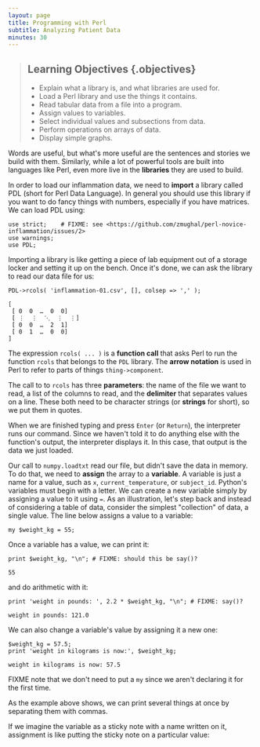 ```yaml
---
layout: page
title: Programming with Perl
subtitle: Analyzing Patient Data
minutes: 30
---
```

> ## Learning Objectives {.objectives}
>
> *   Explain what a library is, and what libraries are used for.
> *   Load a Perl library and use the things it contains.
> *   Read tabular data from a file into a program.
> *   Assign values to variables.
> *   Select individual values and subsections from data.
> *   Perform operations on arrays of data.
> *   Display simple graphs.

Words are useful,
but what's more useful are the sentences and stories we build with them.
Similarly,
while a lot of powerful tools are built into languages like Perl,
even more live in the **libraries** they are used to build.

In order to load our inflammation data,
we need to **import** a library called PDL (short for Perl Data Language).
In general you should use this library if you want to do fancy things with numbers,
especially if you have matrices.
We can load PDL using:

~~~ {.perl}
use strict;    # FIXME: see <https://github.com/zmughal/perl-novice-inflammation/issues/2>
use warnings;
use PDL;
~~~

Importing a library is like getting a piece of lab equipment out of a storage locker
and setting it up on the bench.
Once it's done,
we can ask the library to read our data file for us:

~~~ {.perl}
PDL->rcols( 'inflammation-01.csv', [], colsep => ',' );
~~~
~~~ {.output}
[
 [ 0  0  …  0  0]
 [ ⋮  ⋮  ⋱  ⋮  ⋮]
 [ 0  0  …  2  1]
 [ 0  1  …  0  0]
]
~~~

The expression `rcols( ... )` is a **function call** that asks Perl to run the
function `rcols` that belongs to the `PDL` library. The **arrow notation** is
used in Perl to refer to parts of things `thing->component`.

The call to to `rcols` has three **parameters**:
the name of the file we want to read,
a list of the columns to read,
and the **delimiter** that separates values on a line. 
These both need to be character strings (or **strings** for short),
so we put them in quotes.

When we are finished typing and press `Enter` (or `Return`),
the interpreter runs our command.
Since we haven't told it to do anything else with the function's output,
the interpreter displays it.
In this case,
that output is the data we just loaded.

Our call to `numpy.loadtxt` read our file,
but didn't save the data in memory.
To do that,
we need to **assign** the array to a **variable**.
A variable is just a name for a value,
such as `x`, `current_temperature`, or `subject_id`.
Python's variables must begin with a letter.
We can create a new variable simply by assigning a value to it using `=`.
As an illustration,
let's step back and instead of considering a table of data,
consider the simplest "collection" of data,
a single value.
The line below assigns a value to a variable:

~~~ {.perl}
my $weight_kg = 55;
~~~

Once a variable has a value, we can print it:

~~~ {.perl}
print $weight_kg, "\n"; # FIXME: should this be say()?
~~~
~~~ {.output}
55
~~~

and do arithmetic with it:

~~~ {.perl}
print 'weight in pounds: ', 2.2 * $weight_kg, "\n"; # FIXME: say()?
~~~
~~~ {.output}
weight in pounds: 121.0
~~~

We can also change a variable's value by assigning it a new one:

~~~ {.perl}
$weight_kg = 57.5;
print 'weight in kilograms is now:', $weight_kg;
~~~
~~~ {.output}
weight in kilograms is now: 57.5
~~~

FIXME note that we don't need to put a `my` since we aren't declaring it for the first time.

As the example above shows,
we can print several things at once by separating them with commas.

If we imagine the variable as a sticky note with a name written on it,
assignment is like putting the sticky note on a particular value:

